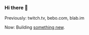 ### Hi there 👋

Previously: twitch.tv, bebo.com, blab.im

Now: Building [something new](https://thirdweb.com).
